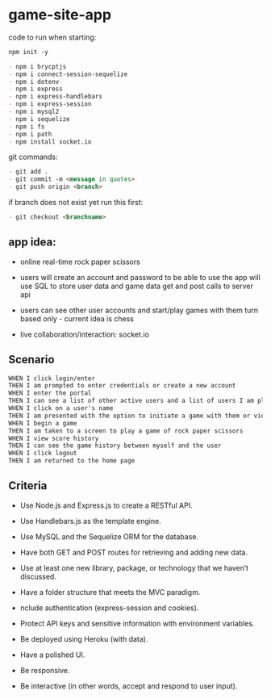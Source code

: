 # game-site-app

code to run when starting:

```md
npm init -y

- npm i brycptjs
- npm i connect-session-sequelize
- npm i dotenv
- npm i express
- npm i express-handlebars
- npm i express-session
- npm i mysql2
- npm i sequelize
- npm i fs
- npm i path
- npm install socket.io
```

git commands:
```md
- git add .
- git commit -m <message in quotes>
- git push origin <branch>
```

if branch does not exist yet run this first:
```md
- git checkout <branchname>
```

## app idea:
- online real-time rock paper scissors

- users will create an account and password to be able to use the app
will use SQL to store user data and game data
get and post calls to server api

- users can see other user accounts and start/play games with them
turn based only - current idea is chess

- live collaboration/interaction: socket.io

## Scenario
```md
WHEN I click login/enter
THEN I am prompted to enter credentials or create a new account
WHEN I enter the portal
THEN I can see a list of other active users and a list of users I am playing a game with
WHEN I click on a user's name
THEN I am presented with the option to initiate a game with them or view score history
WHEN I begin a game
THEN I am taken to a screen to play a game of rock paper scissors
WHEN I view score history
THEN I can see the game history between myself and the user
WHEN I click logout
THEN I am returned to the home page
```

## Criteria
- Use Node.js and Express.js to create a RESTful API.

- Use Handlebars.js as the template engine.

- Use MySQL and the Sequelize ORM for the database.

- Have both GET and POST routes for retrieving and adding new data.

- Use at least one new library, package, or technology that we haven’t discussed.

- Have a folder structure that meets the MVC paradigm.

- nclude authentication (express-session and cookies).

- Protect API keys and sensitive information with environment variables.

- Be deployed using Heroku (with data).

- Have a polished UI.

- Be responsive.

- Be interactive (in other words, accept and respond to user input).
